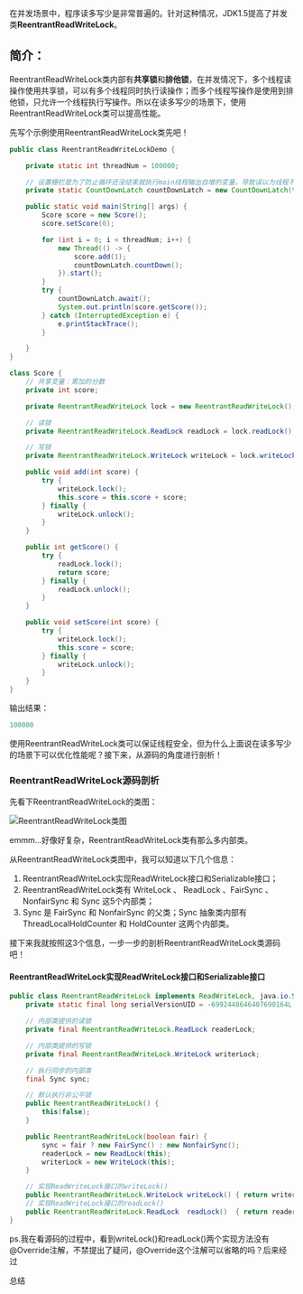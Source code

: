在并发场景中，程序读多写少是非常普遍的。针对这种情况，JDK1.5提高了并发类**ReentrantReadWriteLock**。

## 简介：

ReentrantReadWriteLock类内部有**共享锁**和**排他锁**，在并发情况下，多个线程读操作使用共享锁，可以有多个线程同时执行读操作；而多个线程写操作是使用到排他锁，只允许一个线程执行写操作。所以在读多写少的场景下，使用ReentrantReadWriteLock类可以提高性能。

先写个示例使用ReentrantReadWriteLock类先吧！

```java
public class ReentrantReadWriteLockDemo {

    private static int threadNum = 100000;

    // 设置栅栏是为了防止循环还没结束就执行main线程输出自增的变量，导致误以为线程不安全
    private static CountDownLatch countDownLatch = new CountDownLatch(threadNum);

    public static void main(String[] args) {
        Score score = new Score();
        score.setScore(0);

        for (int i = 0; i < threadNum; i++) {
            new Thread(() -> {
                score.add(1);
                countDownLatch.countDown();
            }).start();
        }
        try {
            countDownLatch.await();
            System.out.println(score.getScore());
        } catch (InterruptedException e) {
            e.printStackTrace();
        }

    }
}

class Score {
    // 共享变量：累加的分数
    private int score;

    private ReentrantReadWriteLock lock = new ReentrantReadWriteLock();

    // 读锁
    private ReentrantReadWriteLock.ReadLock readLock = lock.readLock();

    // 写锁
    private ReentrantReadWriteLock.WriteLock writeLock = lock.writeLock();

    public void add(int score) {
        try {
            writeLock.lock();
            this.score = this.score + score;
        } finally {
            writeLock.unlock();
        }
    }

    public int getScore() {
        try {
            readLock.lock();
            return score;
        } finally {
            readLock.unlock();
        }
    }

    public void setScore(int score) {
        try {
            writeLock.lock();
            this.score = score;
        } finally {
            writeLock.unlock();
        }
    }
}
```
输出结果：
```java
100000
```
使用ReentrantReadWriteLock类可以保证线程安全，但为什么上面说在读多写少的场景下可以优化性能呢？接下来，从源码的角度进行剖析！

### ReentrantReadWriteLock源码剖析

先看下ReentrantReadWriteLock的类图：

![ReentrantReadWriteLock类图](https://raw.githubusercontent.com/MuggleLee/PicGo/master/ReentrantReadWriteLock%E7%B1%BB%E5%9B%BE.jpg)

emmm...好像好复杂，ReentrantReadWriteLock类有那么多内部类。


从ReentrantReadWriteLock类图中，我可以知道以下几个信息：
1. ReentrantReadWriteLock实现ReadWriteLock接口和Serializable接口；
2. ReentrantReadWriteLock类有 WriteLock 、 ReadLock 、FairSync 、 NonfairSync 和 Sync 这5个内部类；
3. Sync 是 FairSync 和 NonfairSync 的父类；Sync 抽象类内部有 ThreadLocalHoldCounter 和 HoldCounter 这两个内部类。


接下来我就按照这3个信息，一步一步的剖析ReentrantReadWriteLock类源码吧！


#### ReentrantReadWriteLock实现ReadWriteLock接口和Serializable接口

```java
public class ReentrantReadWriteLock implements ReadWriteLock, java.io.Serializable {
    private static final long serialVersionUID = -6992448646407690164L;

    // 内部类提供的读锁
    private final ReentrantReadWriteLock.ReadLock readerLock;

    // 内部类提供的写锁
    private final ReentrantReadWriteLock.WriteLock writerLock;

    // 执行同步的内部类
    final Sync sync;

    // 默认执行非公平锁
    public ReentrantReadWriteLock() {
        this(false);
    }

    public ReentrantReadWriteLock(boolean fair) {
        sync = fair ? new FairSync() : new NonfairSync();
        readerLock = new ReadLock(this);
        writerLock = new WriteLock(this);
    }

    // 实现ReadWriteLock接口的writeLock()
    public ReentrantReadWriteLock.WriteLock writeLock() { return writerLock; }
    // 实现ReadWriteLock接口的readLock()
    public ReentrantReadWriteLock.ReadLock  readLock()  { return readerLock; }
}
```
ps.我在看源码的过程中，看到writeLock()和readLock()两个实现方法没有@Override注解，不禁提出了疑问，@Override这个注解可以省略的吗？后来经过





总结